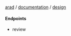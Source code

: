[arad](../../../../../) / [documentation](../../README.md) / [design](../README.md)

#### Endpoints

- review

